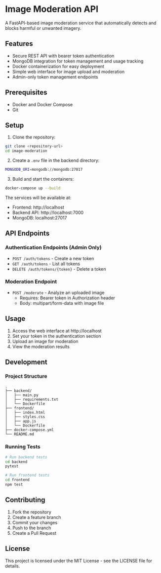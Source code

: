 # Image Moderation API

A FastAPI-based image moderation service that automatically detects and blocks harmful or unwanted imagery.

## Features

- Secure REST API with bearer token authentication
- MongoDB integration for token management and usage tracking
- Docker containerization for easy deployment
- Simple web interface for image upload and moderation
- Admin-only token management endpoints

## Prerequisites

- Docker and Docker Compose
- Git

## Setup

1. Clone the repository:
```bash
git clone <repository-url>
cd image-moderation
```

2. Create a `.env` file in the backend directory:
```bash
MONGODB_URI=mongodb://mongodb:27017
```

3. Build and start the containers:
```bash
docker-compose up --build
```

The services will be available at:
- Frontend: http://localhost
- Backend API: http://localhost:7000
- MongoDB: localhost:27017

## API Endpoints

### Authentication Endpoints (Admin Only)

- `POST /auth/tokens` - Create a new token
- `GET /auth/tokens` - List all tokens
- `DELETE /auth/tokens/{token}` - Delete a token

### Moderation Endpoint

- `POST /moderate` - Analyze an uploaded image
  - Requires: Bearer token in Authorization header
  - Body: multipart/form-data with image file

## Usage

1. Access the web interface at http://localhost
2. Set your token in the authentication section
3. Upload an image for moderation
4. View the moderation results

## Development

### Project Structure

```
.
├── backend/
│   ├── main.py
│   ├── requirements.txt
│   └── Dockerfile
├── frontend/
│   ├── index.html
│   ├── styles.css
│   ├── app.js
│   └── Dockerfile
├── docker-compose.yml
└── README.md
```

### Running Tests

```bash
# Run backend tests
cd backend
pytest

# Run frontend tests
cd frontend
npm test
```

## Contributing

1. Fork the repository
2. Create a feature branch
3. Commit your changes
4. Push to the branch
5. Create a Pull Request

## License

This project is licensed under the MIT License - see the LICENSE file for details. 